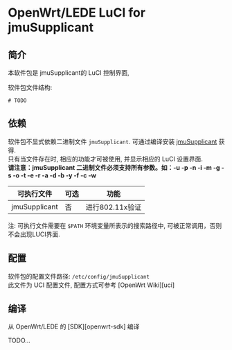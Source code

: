 OpenWrt/LEDE LuCI for jmuSupplicant
===

简介
---

本软件包是 jmuSupplicant的 LuCI 控制界面,

软件包文件结构:
```
# TODO
```

依赖
---

软件包不显式依赖二进制文件 `jmuSupplicant`.
可通过编译安装 [jmuSupplicant](https://github.com/ShanQincheng/jmuSupplicant) 获得.  
只有当文件存在时, 相应的功能才可被使用, 并显示相应的 LuCI 设置界面.  
**请注意：jmuSupplicant 二进制文件必须支持所有参数。如：-u -p -n -i -m -g -s -o -t -e -r -a -d -b -y -f -c -w** 

| 可执行文件    | 可选 | 功能            |
| ------------- | ---- | --------------- |
| jmuSupplicant | 否   | 进行802.11x验证 |


注: 可执行文件需要在 `$PATH` 环境变量所表示的搜索路径中, 可被正常调用，否则不会出现LUCI界面.

配置
---

软件包的配置文件路径: `/etc/config/jmuSupplicant`  
此文件为 UCI 配置文件, 配置方式可参考 [OpenWrt Wiki][uci]  

编译
---

从 OpenWrt/LEDE 的 [SDK][openwrt-sdk] 编译

TODO...